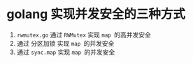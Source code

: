 # golang 实现并发安全的三种方式

1. `rwmutex.go` 通过 `RWMutex` 实现 `map `的高并发安全
2. 通过 分区加锁 实现 `map `的并发安全
3. 通过 `sync.map` 实现 `map `的并发安全
